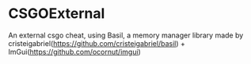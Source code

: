 # CSGOExternal
An external csgo cheat, using Basil, a memory manager library made by cristeigabriel(https://github.com/cristeigabriel/basil) + ImGui(https://github.com/ocornut/imgui)
